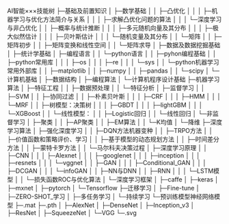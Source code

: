 AI智能×××技能树
├─基础及前置知识
│  ├─数学基础
│  │  ├─凸优化
│  │  │  ├─机器学习与优化方法简介与关系
│  │  │  ├─求解凸优化问题的算法
│  │  │  └─深度学习与非凸优化
│  │  ├─概率与统计推断
│  │  │  ├─多元随机向量及其分布
│  │  │  ├─极大似然估计
│  │  │  ├─贝叶斯估计
│  │  │  └─随机变量及其分布
│  │  └─矩阵
│  │      ├─矩阵初步
│  │      ├─矩阵变换和线性空间
│  │      └─矩阵求导
│  ├─数据及数据挖掘基础
│  ├─统计学基础
│  ├─编程语言
│  │  └─python语言
│  │      ├─pyhon编程基础
│  │      ├─python常用库
│  │      │  ├─os
│  │      │  ├─re
│  │      │  └─sys
│  │      └─python机器学习常用外部库
│  │          ├─matplotlib
│  │          ├─numpy
│  │          ├─pandas
│  │          └─scipy
│  └─计算机基础
│      ├─数据结构
│      ├─编程算法
│      └─计算机程序设计基础
├─机器学习算法
│  ├─特征工程
│  │  ├─数据预处理
│  │  └─特征分析
│  ├─监督学习
│  │  ├─SVM
│  │  ├─协同过滤
│  │  ├─朴素贝叶斯
│  │  │  ├─CRF
│  │  │  ├─HMM
│  │  │  └─MRF
│  │  ├─树模型：决策树
│  │  │  ├─GBDT
│  │  │  ├─lightGBM
│  │  │  └─XGBoost
│  │  └─线性模型：
│  │      ├─Logistic回归
│  │      └─线性回归
│  └─非监督学习
│      ├─聚类
│      │  ├─AP聚类
│      │  ├─EM算法
│      │  └─K均值
│      └─降维
├─深度学习算法
│  ├─强化深度学习
│  │  ├─DQN方法机器变种
│  │  ├─TRPO方法
│  │  ├─价值函数和策略评价、学习
│  │  ├─基于模型的动态规划方法
│  │  ├─时间差分方法
│  │  ├─蒙特卡罗方法
│  │  └─马尔科夫决策过程
│  ├─深度学习原理
│  │  ├─CNN
│  │  │  ├─Alexnet
│  │  │  ├─googlenet
│  │  │  ├─inception
│  │  │  ├─resnets
│  │  │  └─vggnet
│  │  ├─GAN
│  │  │  ├─Conditional_GAN
│  │  │  ├─DCGAN
│  │  │  └─infoGAN
│  │  ├─NN与DNN
│  │  ├─RNN
│  │  │  └─LSTM模型
│  │  └─损失函数ROC与优化算法
│  └─深度学习框架
│      ├─caffe
│      ├─keras
│      ├─mxnet
│      ├─pytorch
│      └─Tensorflow
├─迁移学习
│  ├─Fine-tune
│  ├─ZERO-SHOT_学习
│  ├─多任务学习
│  └─持续学习
└─预训练模型神经网络模型
    ├─.mat
    ├─.pth
    │  ├─AlexNet
    │  ├─DenseNet
    │  ├─Inception_v3
    │  ├─ResNet
    │  ├─SqueezeNet
    │  └─VGG
    └─.svg
